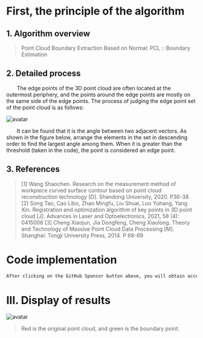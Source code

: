 #  First, the principle of the algorithm 

##  1. Algorithm overview 

>  Point Cloud Boundary Extraction Based on Normal: PCL :: Boundary Estimation 

##  2. Detailed process 

   The edge points of the 3D point cloud are often located at the outermost periphery, and the points around the edge points are mostly on the same side of the edge points. The process of judging the edge point set of the point cloud is as follows: 

 ![avatar]( 20210307175730472.png) 

   It can be found that it is the angle between two adjacent vectors. As shown in the figure below, arrange the elements in the set in descending order to find the largest angle among them. When it is greater than the threshold (taken in the code), the point is considered an edge point.  

##  3. References 

>  [1] Wang Shaochen. Research on the measurement method of workpiece curved surface contour based on point cloud reconstruction technology [D]. Shandong University, 2020. P36-38 [2] Song Tao, Cao Libo, Zhao Mingfu, Liu Shuai, Luo Yuhang, Yang Xin. Registration and optimization algorithm of key points in 3D point cloud [J]. Advances in Laser and Optoelectronics, 2021, 58 (4): 0415008 [3] Cheng Xiaojun, Jia Dongfeng, Cheng Xiaolong. Theory and Technology of Massive Point Cloud Data Processing [M]. Shanghai: Tongji University Press, 2014. P 68-69 

#  Code implementation 

  ```python  
After clicking on the GitHub Sponsor button above, you will obtain access permissions to my private code repository ( https://github.com/slowlon/my_code_bar ) to view this blog code. By searching the code number of this blog, you can find the code you need, code number is: 2024020309574157592
  ```  
#  III. Display of results 

 ![avatar]( 20210210215256223.png) 

>  Red is the original point cloud, and green is the boundary point. 

